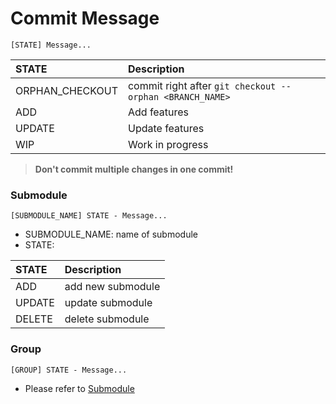 # Commit Message

```text
[STATE] Message...
```

| STATE | Description |
| :--- | :--- |
| ORPHAN\_CHECKOUT | commit right after `git checkout --orphan <BRANCH_NAME>` |
| ADD | Add features |
| UPDATE | Update features |
| WIP | Work in progress |

> **Don't commit multiple changes in one commit!**

### Submodule

```text
[SUBMODULE_NAME] STATE - Message...
```

* SUBMODULE\_NAME: name of submodule
* STATE:

| STATE | Description |
| :--- | :--- |
| ADD | add new submodule |
| UPDATE | update submodule |
| DELETE | delete submodule |

### Group

```text
[GROUP] STATE - Message...
```

* Please refer to [Submodule](commit-message.md#submodule)

